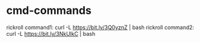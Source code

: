# cmd-commands
rickroll command1: curl -L https://bit.ly/3Q0yznZ | bash
rickroll command2: curl -L https://bit.ly/3NkUlkC | bash
